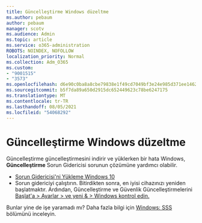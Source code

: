 ```yaml
---
title: Güncelleştirme Windows düzeltme
ms.author: pebaum
author: pebaum
manager: scotv
ms.audience: Admin
ms.topic: article
ms.service: o365-administration
ROBOTS: NOINDEX, NOFOLLOW
localization_priority: Normal
ms.collection: Adm_O365
ms.custom:
- "9001515"
- "3573"
ms.openlocfilehash: d6e90c0ba8a8cbe79838e1f49cd7049bf3e24e985d371ee1462d50e47834cdac
ms.sourcegitcommit: b5f7da89a650d2915dc652449623c78be6247175
ms.translationtype: MT
ms.contentlocale: tr-TR
ms.lasthandoff: 08/05/2021
ms.locfileid: "54068292"
---
```

# <a name="fix-windows-update-errors"></a>Güncelleştirme Windows düzeltme

Güncelleştirme güncelleştirmesini indirir ve yüklerken bir hata Windows, **Güncelleştirme** Sorun Gidericisi sorunun çözümüne yardımcı olabilir.

- [Sorun Gidericisi'ni Yükleme Windows 10](https://support.microsoft.com/help/4027322/windows-update-troubleshooter)
- Sorun gidericiyi çalıştırın. Bitirdikten sonra, en iyisi cihazınızı yeniden başlatmaktır. Ardından, Güncelleştirme ve Güvenlik Güncelleştirmelerini [Başlat'a > Ayarlar > ve yeni & > Windows kontrol edin.](ms-settings:windowsupdate)

Bunlar yine de işe yaramadı mı? Daha fazla bilgi için [Windows: SSS](https://support.microsoft.com/help/12373/windows-update-faq) bölümünü inceleyin.
